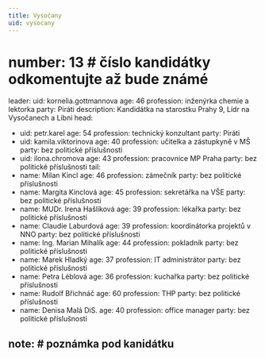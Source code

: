 ```yaml
---
title: Vysočany
uid: vysocany
---
```

# number: 13 # číslo kandidátky odkomentujte až bude známé
leader:
  uid: kornelia.gottmannova
  age: 46
  profession: inženýrka chemie a lektorka
  party: Piráti
  description: Kandidátka na starostku Prahy 9, Lídr na Vysočanech a Libni
head: 
  - uid: petr.karel
    age: 54
    profession: technický konzultant
    party: Piráti
  - uid: kamila.viktorinova
    age: 40
    profession: učitelka a zástupkyně v MŠ
    party: bez politické příslušnosti
  - uid: ilona.chromova
    age: 43
    profession: pracovnice MP Praha
    party: bez politické příslušnosti
tail:
  - name:  Milan Kincl
    age: 46
    profession: zámečník
    party: bez politické příslušnosti
  - name:  Margita  Kinclová
    age: 45
    profession: sekretářka na VŠE
    party: bez politické příslušnosti
  - name: MUDr. Irena Hašlíková
    age: 39
    profession: lékařka
    party: bez politické příslušnosti
  - name:  Claudie Laburdová
    age: 39
    profession: koordinátorka projektů v NNO
    party: bez politické příslušnosti
  - name: Ing. Marian Mihalík
    age: 44
    profession: pokladník
    party: bez politické příslušnosti
  - name:  Marek Hladký
    age: 37
    profession: IT administrátor
    party: bez politické příslušnosti
  - name:  Petra Léblová
    age: 36
    profession: kuchařka
    party: bez politické příslušnosti
  - name:  Rudolf Břichnáč
    age: 60
    profession: THP
    party: bez politické příslušnosti
  - name: Denisa Malá DiS.
    age: 40
    profession: office manager
    party: bez politické příslušnosti


 
 
note: # poznámka pod kanidátku
---
